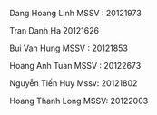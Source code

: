 Dang Hoang Linh
MSSV : 20121973

Tran Danh Ha
20121626

Bui Van Hung
MSSV : 20121853

Hoang Anh Tuan
MSSV : 20122673

Nguyễn Tiến Huy
Mssv: 20121802

Hoang Thanh Long
MSSV: 20122003
